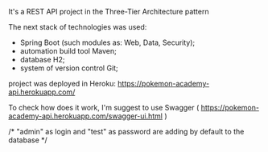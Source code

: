It's a REST API project in the Three-Tier Architecture pattern

The next stack of technologies was used:
- Spring Boot (such modules as: Web, Data, Security);
- automation build tool Maven;
- database H2;
- system of version control Git;

project was deployed in Heroku:  https://pokemon-academy-api.herokuapp.com/

To check how does it work, I'm suggest to use Swagger 
( https://pokemon-academy-api.herokuapp.com/swagger-ui.html )

/* "admin" as login and "test" as password
are adding by default to the database */

